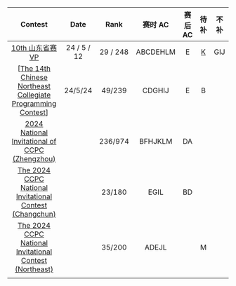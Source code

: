 | Contest | Date | Rank | 赛时 AC | 赛后 AC | 待补 | 不补 |
| :-----: | :--: | :--: | :----: | :-----: | :-: | :-: |
| [10th 山东省赛 VP](https://codeforces.com/gym/104459) | 24 / 5 / 12 | 29 / 248 | ABCDEHLM | E | [K](https://www.cnblogs.com/CSGOBESTGAMEEVER/p/10919506.html) | GIJ |
| [[The 14th Chinese Northeast Collegiate Programming Contest](https://codeforces.com/gym/102801)] | 24/5/24 | 49/239 | CDGHIJ | E | B |  |
| [2024 National Invitational of CCPC (Zhengzhou)](https://codeforces.com/gym/105158) |  | 236/974 | BFHJKLM | DA |  | |
| [The 2024 CCPC National Invitational Contest (Changchun) ](https://codeforces.com/gym/105170) |  | 23/180 | EGIL | BD |  | |
| [The 2024 CCPC National Invitational Contest (Northeast)](https://codeforces.com/gym/105173) |  | 35/200 | ADEJL |  | M | |
|                                                              |             |          |          |         |                                                              | |

